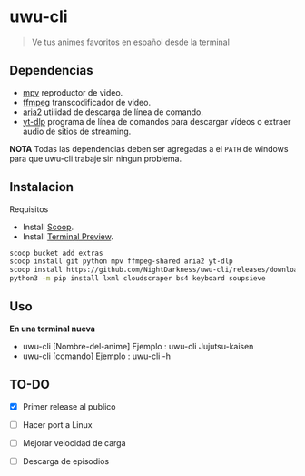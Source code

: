 # uwu-cli
>Ve tus animes favoritos en español desde la terminal

 ## Dependencias

 - [mpv](https://sourceforge.net/projects/mpv-player-windows/files/64bit-v3/) reproductor de video.
 - [ffmpeg](https://ffmpeg.org/download.html) transcodificador de video.
 - [aria2](https://aria2.github.io/) utilidad de descarga de línea de comando.
 - [yt-dlp](https://github.com/yt-dlp/yt-dlp) programa de línea de comandos para descargar vídeos o extraer audio de sitios de streaming.

 **NOTA** Todas las dependencias deben ser agregadas a el `PATH` de windows para que uwu-cli trabaje sin ningun problema.

 ## Instalacion

 Requisitos
 - Install <a href="https://scoop.sh/" target='_blank'>Scoop</a>.
 - Install <a href="https://apps.microsoft.com/detail/9n8g5rfz9xk3?hl=en-us&gl=US" target='_blank'>Terminal Preview</a>.

 ```sh
 scoop bucket add extras
 scoop install git python mpv ffmpeg-shared aria2 yt-dlp
 scoop install https://github.com/NightDarkness/uwu-cli/releases/download/0.1/uwu-cli.json
 python3 -m pip install lxml cloudscraper bs4 keyboard soupsieve
 ```

## Uso

 **En una terminal nueva**

- uwu-cli [Nombre-del-anime]    Ejemplo : uwu-cli Jujutsu-kaisen
- uwu-cli [comando]             Ejemplo : uwu-cli -h

## TO-DO

- [x] Primer release al publico
- [ ] Hacer port a Linux
- [ ] Mejorar velocidad de carga
- [ ] Descarga de episodios

